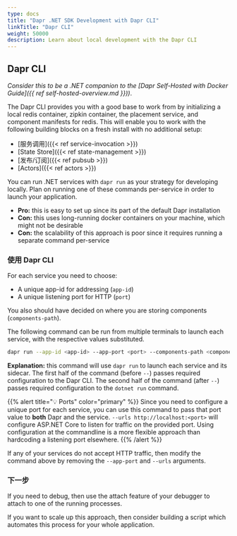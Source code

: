 ```yaml
---
type: docs
title: "Dapr .NET SDK Development with Dapr CLI"
linkTitle: "Dapr CLI"
weight: 50000
description: Learn about local development with the Dapr CLI
---
```


## Dapr CLI

*Consider this to be a .NET companion to the [Dapr Self-Hosted with Docker Guide]({{ ref self-hosted-overview.md }}))*.

The Dapr CLI provides you with a good base to work from by initializing a local redis container, zipkin container, the placement service, and component manifests for redis. This will enable you to work with the following building blocks on a fresh install with no additional setup:

- [服务调用]({{< ref service-invocation >}})
- [State Store]({{< ref state-management >}})
- [发布/订阅]({{< ref pubsub >}})
- [Actors]({{< ref actors >}})

You can run .NET services with `dapr run` as your strategy for developing locally. Plan on running one of these commands per-service in order to launch your application.

- **Pro:** this is easy to set up since its part of the default Dapr installation
- **Con:** this uses long-running docker containers on your machine, which might not be desirable
- **Con:** the scalability of this approach is poor since it requires running a separate command per-service

### 使用 Dapr CLI

For each service you need to choose:

- A unique app-id for addressing (`app-id`)
- A unique listening port for HTTP (`port`)

You also should have decided on where you are storing components (`components-path`).

The following command can be run from multiple terminals to launch each service, with the respective values substituted.

```sh
dapr run --app-id <app-id> --app-port <port> --components-path <components-path> -- dotnet run -p <project> --urls http://localhost:<port>
```

**Explanation:** this command will use `dapr run` to launch each service and its sidecar. The first half of the command (before `--`) passes required configuration to the Dapr CLI. The second half of the command (after `--`) passes required configuration to the `dotnet run` command.

{{% alert title="💡 Ports" color="primary" %}}
Since you need to configure a unique port for each service, you can use this command to pass that port value to **both** Dapr and the service. `--urls http://localhost:<port>` will configure ASP.NET Core to listen for traffic on the provided port. Using configuration at the commandline is a more flexible approach than hardcoding a listening port elsewhere.
{{% /alert %}}

If any of your services do not accept HTTP traffic, then modify the command above by removing the `--app-port` and `--urls` arguments.

### 下一步

If you need to debug, then use the attach feature of your debugger to attach to one of the running processes.

If you want to scale up this approach, then consider building a script which automates this process for your whole application.
